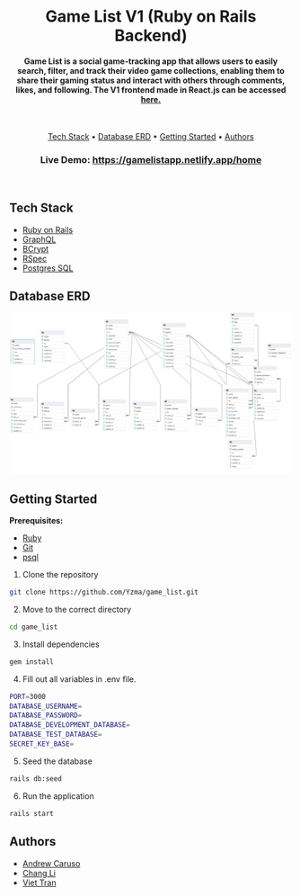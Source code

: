 <h1 align="center">
  Game List V1 (Ruby on Rails Backend)
  <br> 
</h1>

<h4 align="center">Game List is a social game-tracking app that allows users to easily search, filter, and track their video game collections, enabling them to share their gaming status and interact with others through comments, likes, and following. The V1 frontend made in React.js can be accessed <a href="https://github.com/Yzma/game_list_client">here.</a></h4>
<br>

<p align="center">
  <a href="#tech-stack">Tech Stack</a> •
  <a href="#database-erd">Database ERD</a> •
  <a href="#getting-started">Getting Started</a> •
  <a href="#authors">Authors</a> 
</p>

<h3 align="center">Live Demo: <a href="https://gamelistapp.netlify.app/home/">https://gamelistapp.netlify.app/home</a></h3>
<br>

## Tech Stack

- [Ruby on Rails](https://rubyonrails.org/)
- [GraphQL](https://graphql.org/)
- [BCrypt](https://github.com/bcrypt-ruby/bcrypt-ruby)
- [RSpec](https://rspec.info/)
- [Postgres SQL](https://www.postgresql.org/)


## Database ERD

![Database ERD](/public/Database%20ERD.png)

## Getting Started

**Prerequisites:**

* [Ruby](https://www.ruby-lang.org/en/)
* [Git](https://git-scm.com) 
* [psql](https://www.postgresql.org/docs/current/app-psql.html)

1. Clone the repository

```sh
git clone https://github.com/Yzma/game_list.git
```

2. Move to the correct directory

```sh
cd game_list
```

3. Install dependencies

```sh
gem install
```

4. Fill out all variables in .env file.

```sh
PORT=3000
DATABASE_USERNAME=
DATABASE_PASSWORD=
DATABASE_DEVELOPMENT_DATABASE=
DATABASE_TEST_DATABASE=
SECRET_KEY_BASE=
```

5. Seed the database

```sh
rails db:seed
```

6. Run the application

```sh
rails start
```

## Authors

- <a href="https://github.com/Yzma">Andrew Caruso</a>
- <a href="https://github.com/changLiCoding">Chang Li<a>
- <a href="https://github.com/tienviet10">Viet Tran<a>
